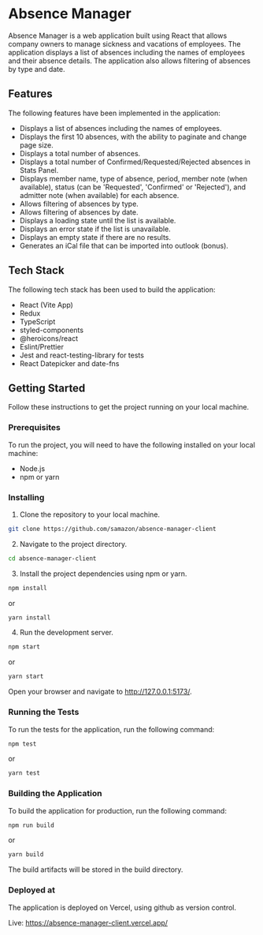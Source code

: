 # Absence Manager

Absence Manager is a web application built using React that allows company owners to manage sickness and vacations of employees. The application displays a list of absences including the names of employees and their absence details. The application also allows filtering of absences by type and date.

## Features

The following features have been implemented in the application:

- Displays a list of absences including the names of employees.
- Displays the first 10 absences, with the ability to paginate and change page size.
- Displays a total number of absences.
- Displays a total number of Confirmed/Requested/Rejected absences in Stats Panel.
- Displays member name, type of absence, period, member note (when available), status (can be 'Requested', 'Confirmed' or 'Rejected'), and admitter note (when available) for each absence.
- Allows filtering of absences by type.
- Allows filtering of absences by date.
- Displays a loading state until the list is available.
- Displays an error state if the list is unavailable.
- Displays an empty state if there are no results.
- Generates an iCal file that can be imported into outlook (bonus).

## Tech Stack

The following tech stack has been used to build the application:

- React (Vite App)
- Redux
- TypeScript
- styled-components
- @heroicons/react
- Eslint/Prettier
- Jest and react-testing-library for tests
- React Datepicker and date-fns

## Getting Started

Follow these instructions to get the project running on your local machine.

### Prerequisites

To run the project, you will need to have the following installed on your local machine:

- Node.js
- npm or yarn

### Installing

1. Clone the repository to your local machine.

```bash
git clone https://github.com/samazon/absence-manager-client
```

2. Navigate to the project directory.

```bash
cd absence-manager-client
```

3. Install the project dependencies using npm or yarn.

```bash
npm install
```
or
```bash
yarn install
```

4. Run the development server.

```bash
npm start
```
or
```bash
yarn start
```

Open your browser and navigate to http://127.0.0.1:5173/.

### Running the Tests

To run the tests for the application, run the following command:

```bash
npm test
```
or 
```bash
yarn test
```

### Building the Application

To build the application for production, run the following command:

```bash
npm run build
```
or
```bash
yarn build
```

The build artifacts will be stored in the build directory.

### Deployed at

The application is deployed on Vercel, using github as version control.

Live: https://absence-manager-client.vercel.app/

